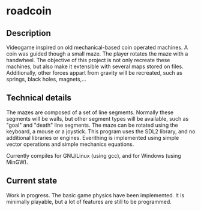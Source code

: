 # roadcoin
## Description
Videogame inspired on old mechanical-based coin operated machines. A coin was guided though a small maze. The player rotates the maze with a handwheel.
The objective of this project is not only recreate these machines, but also make it extensible with several maps stored on files. Additionally, other forces appart from gravity will be recreated, such as springs, black holes, magnets,...
## Technical details
The mazes are composed of a set of line segments. Normally these segments will be walls, but other segment types will be available, such as "goal" and "death" line segments.
The maze can be rotated using the keyboard, a mouse or a joystick.
This program uses the SDL2 library, and no additional libraries or engines. Everithing is implemented using simple vector operations and simple mechanics equations.

Currently compiles for GNU/Linux (using gcc), and for Windows (using MinGW).
## Current state
Work in progress. The basic game physics have been implemented. It is minimally playable, but a lot of features are still to be programmed.
